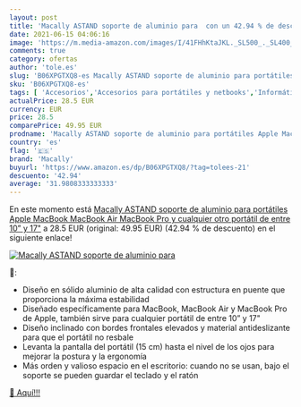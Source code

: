 ```yaml
---
layout: post
title: 'Macally ASTAND soporte de aluminio para  con un 42.94 % de descuento'
date: 2021-06-15 04:06:16
image: 'https://m.media-amazon.com/images/I/41FHhKtaJKL._SL500_._SL400_.jpg'
comments: true
category: ofertas
author: 'tole.es'
slug: 'B06XPGTXQ8-es Macally ASTAND soporte de aluminio para portátiles Apple...'
sku: 'B06XPGTXQ8-es'
tags: [ 'Accesorios','Accesorios para portátiles y netbooks','Informática','Soportes de regazo para portátiles y netbooks','apple','macally', ]
actualPrice: 28.5 EUR
currency: EUR
price: 28.5
comparePrice: 49.95 EUR
prodname: 'Macally ASTAND soporte de aluminio para portátiles Apple MacBook  MacBook Air  MacBook Pro y cualquier otro portátil de entre 10” y 17"'
country: 'es'
flag: '🇪🇸'
brand: 'Macally'
buyurl: 'https://www.amazon.es/dp/B06XPGTXQ8/?tag=tolees-21'
descuento: '42.94'
average: '31.9808333333333'
---
```


En este momento está [Macally ASTAND soporte de aluminio para portátiles Apple MacBook  MacBook Air  MacBook Pro y cualquier otro portátil de entre 10” y 17"](https://www.amazon.es/dp/B06XPGTXQ8/?tag=tolees-21) a 28.5 EUR (original: 49.95 EUR) (42.94 %  de descuento) en el siguiente enlace!

[![Macally ASTAND soporte de aluminio para ](https://m.media-amazon.com/images/I/41FHhKtaJKL._SL500_._SL400_.jpg)](https://www.amazon.es/dp/B06XPGTXQ8/?tag=tolees-21)

🔎:

- Diseño en sólido aluminio de alta calidad con estructura en puente que proporciona la máxima estabilidad
- Diseñado específicamente para MacBook, MacBook Air y MacBook Pro de Apple, también sirve para cualquier portátil de entre 10” y 17"
- Diseño inclinado con bordes frontales elevados y material antideslizante para que el portátil no resbale
- Levanta la pantalla del portátil (15 cm) hasta el nivel de los ojos para mejorar la postura y la ergonomía
- Más orden y valioso espacio en el escritorio: cuando no se usan, bajo el soporte se pueden guardar el teclado y el ratón

[🛒 Aquí!!!](https://www.amazon.es/dp/B06XPGTXQ8/?tag=tolees-21)
